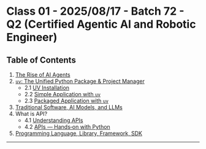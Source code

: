 # Class 01 - 2025/08/17 - Batch 72 - Q2 (Certified Agentic AI and Robotic Engineer)

## Table of Contents

1. [The Rise of AI Agents](./01_The_Rise_of_AI_Agents/Readme.md)
2. [`uv`: The Unified Python Package & Project Manager](./02_uv/README.md)
   - 2.1 [UV Installation](./02_uv/00_uv_installation/readme.md)
   - 2.2 [Simple Application with `uv`](./02_uv/01_simple_application/)
   - 2.3 [Packaged Application with `uv`](./02_uv/02_packaged_application/)
3. [Traditional Software, AI Models, and LLMs](./03_traditional_ai_llms/README.md)
4. What is API?
   - 4.1 [Understanding APIs](./04_what_is_api/README.md)
   - 4.2 [APIs — Hands‑on with Python](./04_what_is_api/api_basics_demo.ipynb)
5. [Programming Language, Library, Framework, SDK](./05-lang-lib-fw-sdk/README.md)
---
